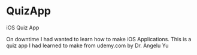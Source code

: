# QuizApp
iOS Quiz App

On downtime I had wanted to learn how to make iOS Applications.
This is a quiz app I had learned to make from udemy.com by Dr. Angelu Yu
